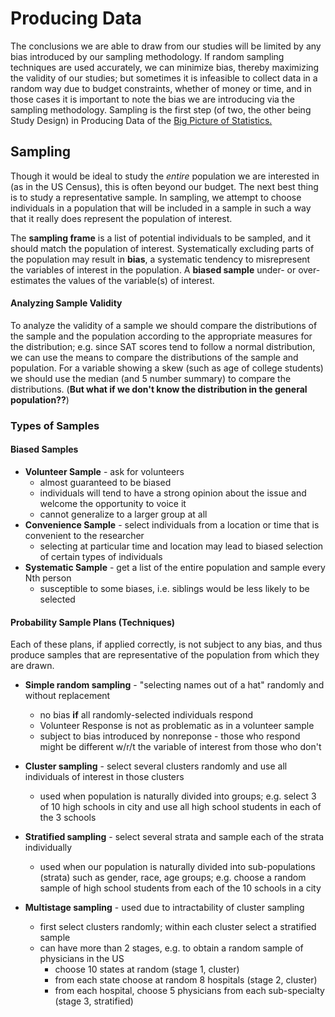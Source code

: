 # Producing Data
The conclusions we are able to draw from our studies will be limited by any bias introduced by our sampling methodology. If random sampling techniques are used accurately, we can minimize bias, thereby maximizing the validity of our studies; but sometimes it is infeasible to collect data in a random way due to budget constraints, whether of money or time, and in those cases it is important to note the bias we are introducing via the sampling methodology. Sampling is the first step (of two, the other being Study Design) in Producing Data of the [Big Picture of Statistics.](entries/20180206.md#the-big-picture-of-statistics)

## Sampling
Though it would be ideal to study the _entire_ population we are interested in (as in the US Census), this is often beyond our budget. The next best thing is to study a representative sample. In sampling, we attempt to choose individuals in a population that will be included in a sample in such a way that it really does represent the population of interest.  

The **sampling frame** is a list of potential individuals to be sampled, and it should match the population of interest. Systematically excluding parts of the population may result in **bias**, a systematic tendency to misrepresent the variables of interest in the population. A **biased sample**  under- or over-estimates the values of the variable(s) of interest.

#### Analyzing Sample Validity

To analyze the validity of a sample we should compare the distributions of the sample and the population according to the appropriate measures for the distribution; e.g. since SAT scores tend to follow a normal distribution, we can use the means to compare the distributions of the sample and population. For a variable showing a skew (such as age of college students) we should use the median (and 5 number summary) to compare the distributions. (**But what if we don't know the distribution in the general population??**)

### Types of Samples
#### Biased Samples
* **Volunteer Sample** - ask for volunteers
  * almost guaranteed to be biased
  * individuals will tend to have a strong opinion about the issue and welcome the opportunity to voice it
  * cannot generalize to a larger group at all
* **Convenience Sample** - select individuals from a location or time that is convenient to the researcher
  * selecting at particular time and location may lead to biased selection of certain types of individuals
* **Systematic Sample** - get a list of the entire population and sample every Nth person
  * susceptible to some biases, i.e. siblings would be less likely to be selected

#### Probability Sample Plans (Techniques)
Each of these plans, if applied correctly, is not subject to any bias, and thus produce samples that are representative of the population from which they are drawn.

* **Simple random sampling** - "selecting names out of a hat" randomly and without replacement
  * no bias **if** all randomly-selected individuals respond
  * Volunteer Response is not as problematic as in a volunteer sample
  * subject to bias introduced by nonreponse - those who respond might be different w/r/t the variable of interest from those who don't

* **Cluster sampling** - select several clusters randomly and use all individuals of interest in those clusters
  * used when population is naturally divided into groups; e.g. select 3 of 10 high schools in city and use all high school students in each of the 3 schools

* **Stratified sampling** - select several strata and sample each of the strata individually
  * used when our population is naturally divided into sub-populations (strata) such as gender, race, age groups; e.g. choose a random sample of high school students from each of the 10 schools in a city

* **Multistage sampling** - used due to intractability of cluster sampling
  * first select clusters randomly; within each cluster select a stratified sample
  * can have more than 2 stages, e.g. to obtain a random sample of physicians in the US
    * choose 10 states at random (stage 1, cluster)
    * from each state choose at random 8 hospitals (stage 2, cluster)
    * from each hospital, choose 5 physicians from each sub-specialty (stage 3, stratified)
